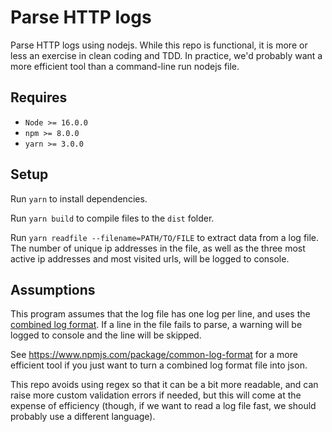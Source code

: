 # Parse HTTP logs

Parse HTTP logs using nodejs. While this repo is functional, it is more or less an exercise in clean coding and TDD. In practice, we'd probably want a more efficient tool than a command-line run nodejs file.

## Requires

 - `Node >= 16.0.0`
 - `npm >= 8.0.0`
 - `yarn >= 3.0.0`

## Setup

Run `yarn` to install dependencies.

Run `yarn build` to compile files to the `dist` folder.

Run `yarn readfile --filename=PATH/TO/FILE` to extract data from a log file. The number of unique ip addresses in the file, as well as the three most active ip addresses and most visited urls, will be logged to console.

## Assumptions

This program assumes that the log file has one log per line, and uses the [combined log format](https://httpd.apache.org/docs/2.4/logs.html). If a line in the file fails to parse, a warning will be logged to console and the line will be skipped.

See https://www.npmjs.com/package/common-log-format for a more efficient tool if you just want to turn a combined log format file into json.

This repo avoids using regex so that it can be a bit more readable, and can raise more custom validation errors if needed, but this will come at the expense of efficiency (though, if we want to read a log file fast, we should probably use a different language).

